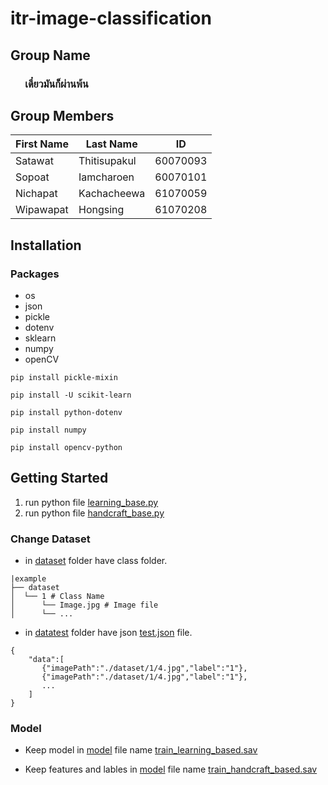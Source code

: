 # itr-image-classification

## Group Name

### &nbsp;&nbsp;&nbsp;&nbsp;&nbsp;&nbsp;เดี๋ยวมันก็ผ่านพ้น

## Group Members

| First Name | Last Name    | ID       |
| ---------- | ------------ | -------- |
| Satawat    | Thitisupakul | 60070093 |
| Sopoat     | Iamcharoen   | 60070101 |
| Nichapat   | Kachacheewa  | 61070059 |
| Wipawapat  | Hongsing     | 61070208 |

## Installation

### Packages

- os
- json
- pickle
- dotenv
- sklearn
- numpy
- openCV

```install pickle
pip install pickle-mixin
```

```install sklearm
pip install -U scikit-learn
```

```install dotenv
pip install python-dotenv
```

```install numpy
pip install numpy
```

```install opencv
pip install opencv-python
```

## Getting Started

1. run python file [learning_base.py](./learning_base.py)
2. run python file [handcraft_base.py](./handcraft_base.py)

### Change Dataset

- in [dataset](./dataset) folder have class folder.

```example
|example
├── dataset
│  └── 1 # Class Name
│      └── Image.jpg # Image file
│      └── ...
```

- in [datatest](./datatest) folder have json [test.json](./datatest/test.json) file.

```example
{
    "data":[
       {"imagePath":"./dataset/1/4.jpg","label":"1"},
       {"imagePath":"./dataset/1/4.jpg","label":"1"},
       ...
    ]
}
```

### Model

- Keep model in [model](./model) file name [train_learning_based.sav](./model/train_learning_based.sav)

- Keep features and lables in [model](./model) file name [train_handcraft_based.sav](./model/train_handcraft_based.sav)

